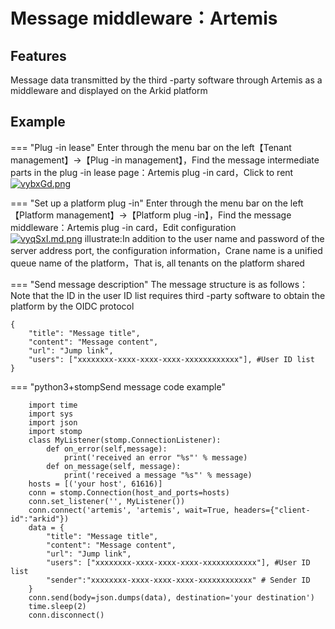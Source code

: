 # Message middleware：Artemis

## Features

Message data transmitted by the third -party software through Artemis as a middleware and displayed on the Arkid platform

## Example

=== "Plug -in lease"
    Enter through the menu bar on the left【Tenant management】->【Plug -in management】，Find the message intermediate parts in the plug -in lease page：Artemis plug -in card，Click to rent<br/>
    [![vybxGd.png](https://s1.ax1x.com/2022/08/22/vybxGd.png)](https://imgse.com/i/vybxGd)<br/>

=== "Set up a platform plug -in"
    Enter through the menu bar on the left【Platform management】->【Platform plug -in】，Find the message middleware：Artemis plug -in card，Edit configuration<br/>
    [![vyqSxI.md.png](https://s1.ax1x.com/2022/08/22/vyqSxI.md.png)](https://imgse.com/i/vyqSxI)
    illustrate:In addition to the user name and password of the server address port, the configuration information，Crane name is a unified queue name of the platform，That is, all tenants on the platform shared<br/>

=== "Send message description"
The message structure is as follows：Note that the ID in the user ID list requires third -party software to obtain the platform by the OIDC protocol<br/>
```
{
    "title": "Message title",
    "content": "Message content",
    "url": "Jump link",
    "users": ["xxxxxxxx-xxxx-xxxx-xxxx-xxxxxxxxxxxx"], #User ID list
}
```

=== "python3+stompSend message code example"
```
    import time
    import sys
    import json
    import stomp
    class MyListener(stomp.ConnectionListener):
        def on_error(self,message):
            print('received an error "%s"' % message)
        def on_message(self, message):
            print('received a message "%s"' % message)
    hosts = [('your host', 61616)]
    conn = stomp.Connection(host_and_ports=hosts)
    conn.set_listener('', MyListener())
    conn.connect('artemis', 'artemis', wait=True, headers={"client-id":"arkid"})
    data = {
        "title": "Message title",
        "content": "Message content",
        "url": "Jump link",
        "users": ["xxxxxxxx-xxxx-xxxx-xxxx-xxxxxxxxxxxx"], #User ID list
        "sender":"xxxxxxxx-xxxx-xxxx-xxxx-xxxxxxxxxxxx" # Sender ID
    }
    conn.send(body=json.dumps(data), destination='your destination')
    time.sleep(2)
    conn.disconnect()
```
